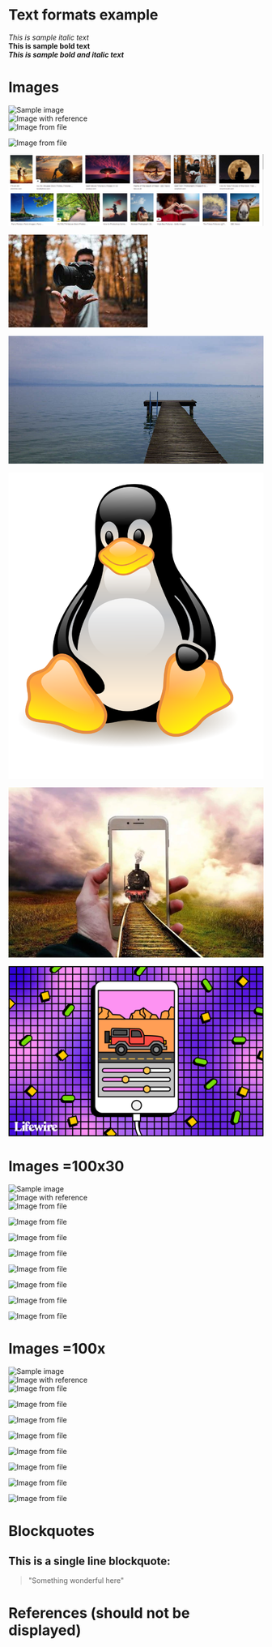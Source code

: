 # Text formats example

_This is sample italic text_  
**This is sample bold text**  
**_This is sample bold and italic text_**  

# Images 

![Sample image](https://i.kinja-img.com/gawker-media/image/upload/s--GgpOUVnh--/c_scale,f_auto,fl_progressive,q_80,w_800/riufs7rtpk6okzrqiqmy.jpg)  
![Image with reference][reference-3]  
![Image from file](mars.jpg)

![Image from file](mars.jpg)     

![Image from file](Capture.PNG)   

![Image from file](download.jfif)       

![Image from file](jpeg-home.jpg)     

![Image from file](NewTux.svg)       

![Image from file](train-5286580_1920.webp)        

![Image from file](free-gif-maker-apps-for-iphone-and-android-3486328-5419dd7227e145d39ef6566d52238835.gif)                    

# Images =100x30

![Sample image](https://i.kinja-img.com/gawker-media/image/upload/s--GgpOUVnh--/c_scale,f_auto,fl_progressive,q_80,w_800/riufs7rtpk6okzrqiqmy.jpg)  
![Image with reference][reference-3]  
![Image from file](mars.jpg)

![Image from file](mars.jpg=100x30)     

![Image from file](Capture.PNG=100x30)   

![Image from file](download.jfif=100x30)       

![Image from file](jpeg-home.jpg=100x30)     

![Image from file](NewTux.svg=100x30)       

![Image from file](train-5286580_1920.webp=100x30)        

![Image from file](free-gif-maker-apps-for-iphone-and-android-3486328-5419dd7227e145d39ef6566d52238835.gif=100x30)  

# Images =100x

![Sample image](https://i.kinja-img.com/gawker-media/image/upload/s--GgpOUVnh--/c_scale,f_auto,fl_progressive,q_80,w_800/riufs7rtpk6okzrqiqmy.jpg)  
![Image with reference][reference-3]  
![Image from file](mars.jpg)

![Image from file](mars.jpg=100x)     

![Image from file](Capture.PNG=100x)   

![Image from file](download.jfif=100x)       

![Image from file](jpeg-home.jpg=100x)     

![Image from file](NewTux.svg=100x)       

![Image from file](train-5286580_1920.webp=100x)        

![Image from file](free-gif-maker-apps-for-iphone-and-android-3486328-5419dd7227e145d39ef6566d52238835.gif=100x) 

# Blockquotes

## This is a single line blockquote:
> "Something wonderful here"  

# References (should not be displayed)

[reference-1]: www.google.com
[reference-2]: www.youtube.com
[reference-3]: https://st.motortrend.com/uploads/sites/10/2015/09/2016-Lamborghini-Aventador-LP-750-4-Superveloce-front-three-quarter-in-motion-026.jpg?interpolation=lanczos-none&fit=around|392:261
